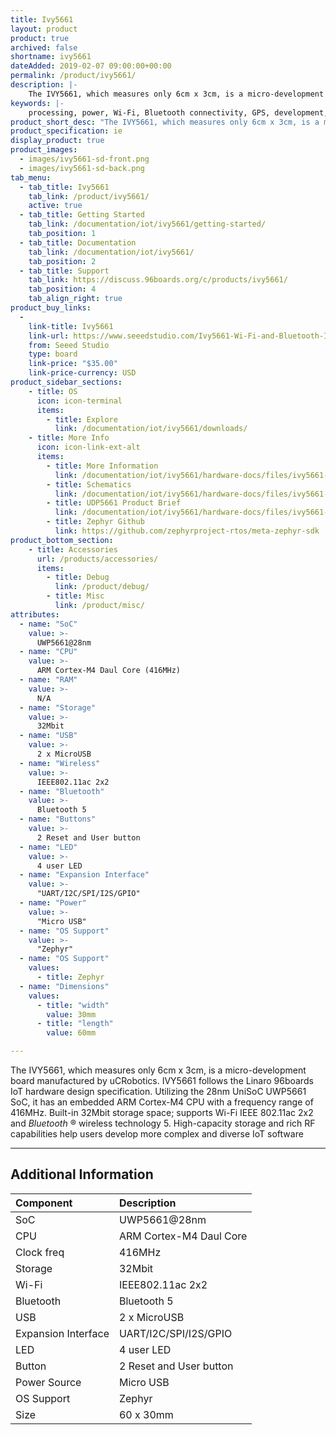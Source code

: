 ```yaml
---
title: Ivy5661
layout: product
product: true
archived: false
shortname: ivy5661
dateAdded: 2019-02-07 09:00:00+00:00
permalink: /product/ivy5661/
description: |-
    The IVY5661, which measures only 6cm x 3cm, is a micro-development board manufactured by uCRobotics. IVY5661 follows the Linaro 96boards IoT hardware design specification. Utilizing the 28nm UniSoC UWP5661 SoC, it has an embedded ARM Cortex-M4 CPU with a frequency range of 416MHz. Built-in 32Mbit storage space; supports Wi-Fi IEEE 802.11ac 2x2 and Bluetooth 5. High-capacity storage and rich RF capabilities help users develop more complex and diverse IoT software
keywords: |-
    processing, power, Wi-Fi, Bluetooth connectivity, GPS, development, board, mid-tier, xilinx, fpga, processor, low cost, Product, Development, Platform, bitmain, sophon, edge, RAK5205, wistrio, rakwireless, wireless, rak, ucrobotics, unisoc, ivy5661, iot
product_short_desc: "The IVY5661, which measures only 6cm x 3cm, is a micro-development board manufactured by uCRobotics."
product_specification: ie
display_product: true
product_images:
  - images/ivy5661-sd-front.png
  - images/ivy5661-sd-back.png
tab_menu:
  - tab_title: Ivy5661
    tab_link: /product/ivy5661/
    active: true
  - tab_title: Getting Started
    tab_link: /documentation/iot/ivy5661/getting-started/
    tab_position: 1
  - tab_title: Documentation
    tab_link: /documentation/iot/ivy5661/
    tab_position: 2
  - tab_title: Support
    tab_link: https://discuss.96boards.org/c/products/ivy5661/
    tab_position: 4
    tab_align_right: true
product_buy_links:
  -
    link-title: Ivy5661
    link-url: https://www.seeedstudio.com/Ivy5661-Wi-Fi-and-Bluetooth-IoT-Solution-SoC-SPRD-UWP5661-Cortex-M4-p-2867.html
    from: Seeed Studio
    type: board
    link-price: "$35.00"
    link-price-currency: USD
product_sidebar_sections:
    - title: OS
      icon: icon-terminal
      items:
        - title: Explore
          link: /documentation/iot/ivy5661/downloads/
    - title: More Info
      icon: icon-link-ext-alt
      items:
        - title: More Information
          link: /documentation/iot/ivy5661/hardware-docs/files/ivy5661-product-brief.pdf
        - title: Schematics
          link: /documentation/iot/ivy5661/hardware-docs/files/ivy5661-schematics.pdf
        - title: UDP5661 Product Brief
          link: /documentation/iot/ivy5661/hardware-docs/files/ivy5661-product-brief.pdf
        - title: Zephyr Github
          link: https://github.com/zephyrproject-rtos/meta-zephyr-sdk
product_bottom_section:
    - title: Accessories
      url: /products/accessories/
      items:
        - title: Debug
          link: /product/debug/
        - title: Misc
          link: /product/misc/
attributes:
  - name: "SoC"
    value: >-
      UWP5661@28nm
  - name: "CPU"
    value: >-
      ARM Cortex-M4 Daul Core (416MHz)
  - name: "RAM"
    value: >-
      N/A
  - name: "Storage"
    value: >-
      32Mbit
  - name: "USB"
    value: >-
      2 x MicroUSB
  - name: "Wireless"
    value: >-
      IEEE802.11ac 2x2
  - name: "Bluetooth"
    value: >-
      Bluetooth 5
  - name: "Buttons"
    value: >-
      2 Reset and User button
  - name: "LED"
    value: >-
      4 user LED
  - name: "Expansion Interface"
    value: >-
      "UART/I2C/SPI/I2S/GPIO"
  - name: "Power"
    value: >-
      "Micro USB"
  - name: "OS Support"
    value: >-
      "Zephyr"
  - name: "OS Support"
    values:
      - title: Zephyr
  - name: "Dimensions"
    values:
      - title: "width"
        value: 30mm
      - title: "length"
        value: 60mm

---
```


The IVY5661, which measures only 6cm x 3cm, is a micro-development board manufactured by
uCRobotics. IVY5661 follows the Linaro 96boards IoT hardware design specification. Utilizing
the 28nm UniSoC UWP5661 SoC, it has an embedded ARM Cortex-M4 CPU with a frequency
range of 416MHz. Built-in 32Mbit storage space; supports Wi-Fi IEEE 802.11ac 2x2 and
_Bluetooth_ ® wireless technology 5. High-capacity storage and rich RF capabilities help users develop more complex
and diverse IoT software

***

## Additional Information

|   Component          |   Description                                                                                    |
|:---------------------|:-------------------------------------------------------------------------------------------------|
| SoC                  | UWP5661@28nm                                                                                     |
| CPU                  | ARM Cortex-M4 Daul Core                                                                          |
| Clock freq           | 416MHz                                                                                           |
| Storage              | 32Mbit                                                                                           |
| Wi-Fi                | IEEE802.11ac 2x2                                                                                 |
| Bluetooth            | Bluetooth 5                                                                                      |
| USB                  | 2 x MicroUSB                                                                                     |
| Expansion Interface  | UART/I2C/SPI/I2S/GPIO                                                                            |
| LED                  | 4 user LED                                                                                       |
| Button               | 2 Reset and User button                                                                          |
| Power Source         | Micro USB                                                                                        |
| OS Support           | Zephyr                                                                                           |
| Size                 | 60 x 30mm                                                                                        |
